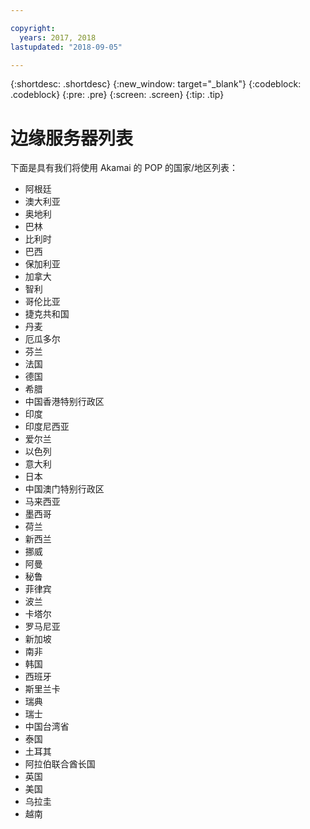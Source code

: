 ```yaml
---

copyright:
  years: 2017, 2018
lastupdated: "2018-09-05"

---
```


{:shortdesc: .shortdesc}
{:new_window: target="_blank"}
{:codeblock: .codeblock}
{:pre: .pre}
{:screen: .screen}
{:tip: .tip}

# 边缘服务器列表

下面是具有我们将使用 Akamai 的 POP 的国家/地区列表：

* 阿根廷
* 澳大利亚
* 奥地利
* 巴林
* 比利时
* 巴西
* 保加利亚
* 加拿大
* 智利
* 哥伦比亚
* 捷克共和国
* 丹麦
* 厄瓜多尔
* 芬兰
* 法国
* 德国
* 希腊
* 中国香港特别行政区
* 印度 
* 印度尼西亚
* 爱尔兰
* 以色列
* 意大利
* 日本
* 中国澳门特别行政区
* 马来西亚
* 墨西哥
* 荷兰
* 新西兰
* 挪威
* 阿曼
* 秘鲁
* 菲律宾
* 波兰
* 卡塔尔
* 罗马尼亚
* 新加坡
* 南非
* 韩国
* 西班牙
* 斯里兰卡
* 瑞典
* 瑞士
* 中国台湾省
* 泰国
* 土耳其
* 阿拉伯联合酋长国
* 英国
* 美国
* 乌拉圭
* 越南
